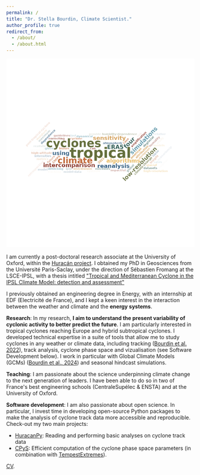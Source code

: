 ```yaml
---
permalink: /
title: "Dr. Stella Bourdin, Climate Scientist."
author_profile: true
redirect_from: 
  - /about/
  - /about.html
---
```


![My Research in a Word Cloud](../images/wordcloud.png)

I am currently a post-doctoral research associate at the University of Oxford, within the [Huracán project](https://research.reading.ac.uk/huracan/about-huracan/project-overview/). I obtained my PhD in Geosciences from the Université Paris-Saclay, under the direction of Sébastien Fromang at the LSCE-IPSL, with a thesis intitled ["Tropical and Mediterranean Cyclone in the IPSL Climate Model: detection and assessment"](https://theses.hal.science/tel-04585459)

I previously obtained an engineering degree in Energy, with an internship at EDF (Electricité de France), and I kept a keen interest in the interaction between the weather and climate and the **energy systems**. 

**Research**: 
In my research, **I aim to understand the present variability of cyclonic activity to better predict the future**. 
I am particularly interested in tropical cyclones reaching Europe and hybrid subtropical cyclones. I developed technical expertise in a suite of tools that allow me to study cyclones in any weather or climate data, including tracking ([Bourdin et al. 2022](https://gmd.copernicus.org/articles/15/6759/2022/)), track analysis, cyclone phase space and vizualisation  (see Software Development below). I work in particular with Global Climate Models (GCMs) ([Bourdin et al., 2024](https://link.springer.com/article/10.1007/s00382-024-07138-w)) and seasonal hindcast simulations. 

**Teaching**:
I am passionate about the science underpinning climate change to the next generation of leaders. 
I have been able to do so in two of France's best engineering schools (CentraleSupélec & ENSTA) and at the University of Oxford. 

**Software development**:
I am also passionate about open science. In particular, I invest time in developing open-source Python packages to make the analysis of cyclone track data more accessible and reproducible. Check-out my two main projects: 
* [HuracanPy](https://github.com/Huracan-project/huracanpy): Reading and performing basic analyses on cyclone track data
* [CPyS](https://github.com/stella-bourdin/CPyS): Efficient computation of the cyclone phase space parameters (in combination with [TempestExtremes](https://climate.ucdavis.edu/tempestextremes.php)).

[CV](../files/CV.pdf).

